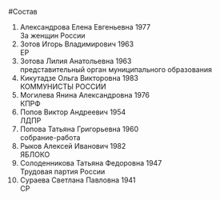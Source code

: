 #Состав
1. Александрова Елена Евгеньевна 1977   
    За женщин России
2. Зотов Игорь Владимирович 1963   
    ЕР
3. Зотова Лилия Анатольевна 1963   
    представительный орган муниципального образования
4. Кикутадзе Ольга Викторовна 1983   
    КОММУНИСТЫ РОССИИ
5. Могилева Янина Александровна 1976   
    КПРФ
6. Попов Виктор Андреевич 1954   
    ЛДПР
7. Попова Татьяна Григорьевна 1960   
    собрание-работа
8. Рыков Алексей Иванович 1982   
    ЯБЛОКО
9. Солоденникова Татьяна Федоровна 1947   
    Трудовая партия России
10. Сураева Светлана Павловна 1941   
    СР
